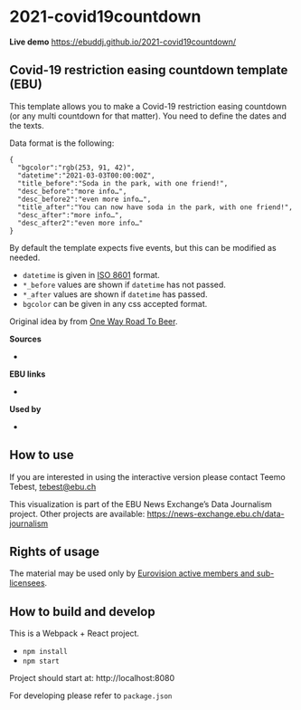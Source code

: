 # 2021-covid19countdown

**Live demo** https://ebuddj.github.io/2021-covid19countdown/

## Covid-19 restriction easing countdown template (EBU)

This template allows you to make a Covid-19 restriction easing countdown (or any multi countdown for that matter). You need to define the dates and the texts.

Data format is the following:

```
{
  "bgcolor":"rgb(253, 91, 42)",
  "datetime":"2021-03-03T00:00:00Z",
  "title_before":"Soda in the park, with one friend!",
  "desc_before":"more info…",
  "desc_before2":"even more info…",
  "title_after":"You can now have soda in the park, with one friend!",
  "desc_after":"more info…",
  "desc_after2":"even more info…"
}
```

By default the template expects five events, but this can be modified as needed.

* `datetime` is given in [ISO 8601](https://xkcd.com/1179/) format.
* `*_before` values are shown if `datetime` has not passed.
* `*_after` values are shown if `datetime` has passed.
* `bgcolor` can be given in any css accepted format.

Original idea by from [One Way Road To Beer](https://onewayroadtobeer.com/).

**Sources**
* []()

**EBU links**
* []()

**Used by**
* []()

## How to use

If you are interested in using the interactive version please contact Teemo Tebest, tebest@ebu.ch

This visualization is part of the EBU News Exchange’s Data Journalism project. Other projects are available: https://news-exchange.ebu.ch/data-journalism

## Rights of usage

The material may be used only by [Eurovision active members and sub-licensees](https://www.ebu.ch/eurovision-news/members-and-sublicensees).

## How to build and develop

This is a Webpack + React project.

* `npm install`
* `npm start`

Project should start at: http://localhost:8080

For developing please refer to `package.json`